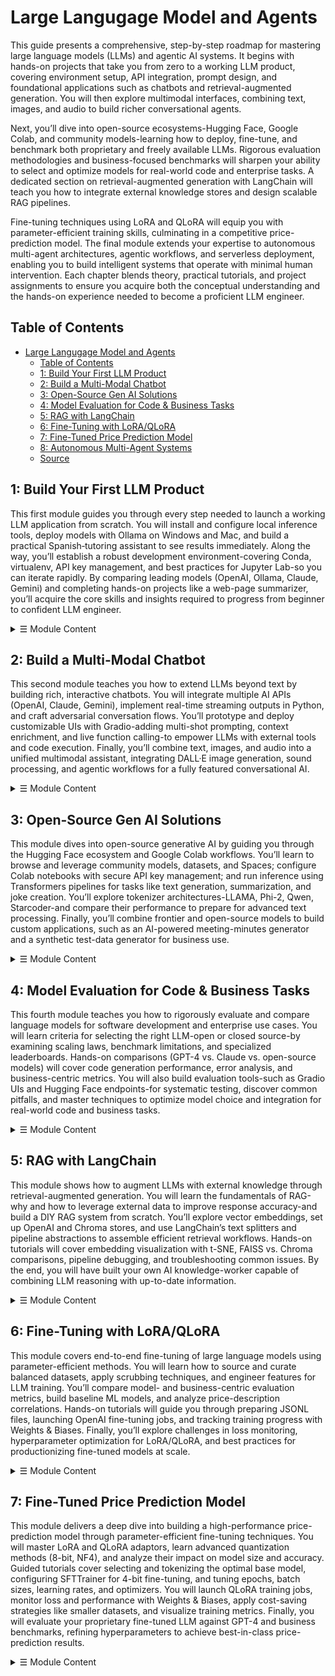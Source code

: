 # Large Langugage Model and Agents

This guide presents a comprehensive, step-by-step roadmap for mastering large language models (LLMs) and agentic AI systems. It begins with hands-on projects that take you from zero to a working LLM product, covering environment setup, API integration, prompt design, and foundational applications such as chatbots and retrieval-augmented generation. You will then explore multimodal interfaces, combining text, images, and audio to build richer conversational agents.

Next, you’ll dive into open-source ecosystems-Hugging Face, Google Colab, and community models-learning how to deploy, fine-tune, and benchmark both proprietary and freely available LLMs. Rigorous evaluation methodologies and business-focused benchmarks will sharpen your ability to select and optimize models for real-world code and enterprise tasks. A dedicated section on retrieval-augmented generation with LangChain will teach you how to integrate external knowledge stores and design scalable RAG pipelines.

Fine-tuning techniques using LoRA and QLoRA will equip you with parameter-efficient training skills, culminating in a competitive price-prediction model. The final module extends your expertise to autonomous multi-agent architectures, agentic workflows, and serverless deployment, enabling you to build intelligent systems that operate with minimal human intervention. Each chapter blends theory, practical tutorials, and project assignments to ensure you acquire both the conceptual understanding and the hands-on experience needed to become a proficient LLM engineer.

## Table of Contents

- [Large Langugage Model and Agents](#large-langugage-model-and-agents)
  - [Table of Contents](#table-of-contents)
  - [1: Build Your First LLM Product](#1-build-your-first-llm-product)
  - [2: Build a Multi-Modal Chatbot](#2-build-a-multi-modal-chatbot)
  - [3: Open-Source Gen AI Solutions](#3-open-source-gen-ai-solutions)
  - [4: Model Evaluation for Code \& Business Tasks](#4-model-evaluation-for-code--business-tasks)
  - [5: RAG with LangChain](#5-rag-with-langchain)
  - [6: Fine-Tuning with LoRA/QLoRA](#6-fine-tuning-with-loraqlora)
  - [7: Fine-Tuned Price Prediction Model](#7-fine-tuned-price-prediction-model)
  - [8: Autonomous Multi-Agent Systems](#8-autonomous-multi-agent-systems)
  - [Source](#source)

## 1: Build Your First LLM Product

This first module guides you through every step needed to launch a working LLM application from scratch. You will install and configure local inference tools, deploy models with Ollama on Windows and Mac, and build a practical Spanish‐tutoring assistant to see results immediately. Along the way, you’ll establish a robust development environment-covering Conda, virtualenv, API key management, and best practices for Jupyter Lab-so you can iterate rapidly. By comparing leading models (OpenAI, Ollama, Claude, Gemini) and completing hands-on projects like a web-page summarizer, you’ll acquire the core skills and insights required to progress from beginner to confident LLM engineer.

<details>
<summary>☰ Module Content</summary>

- [ ] Cold Open: Jumping Right into LLM Engineering  
- [ ] Setting Up Ollama for Local LLM Deployment on Windows and Mac  
- [ ] Unleashing the Power of Local LLMs: Build Spanish Tutor Using Ollama  
- [ ] LLM Engineering Roadmap: From Beginner to Master
- [ ] Building LLM Applications: Chatbots, RAG, and Agentic AI Projects  
- [ ] From Wall Street to AI: Ed Donner's Path to Becoming an LLM Engineer  
- [ ] Setting Up Your LLM Development Environment: Tools and Best Practices  
- [ ] Mac Setup Guide: Jupyter Lab and Conda for LLM Projects  
- [ ] Setting Up Anaconda for LLM Engineering: Windows Installation Guide  
- [ ] Alternative Python Setup for LLM Projects: Virtualenv vs. Anaconda Guide  
- [ ] Setting Up OpenAI API for LLM Development: Keys, Pricing & Best Practices  
- [ ] Creating a .env File for Storing API Keys Safely  
- [ ] Instant Gratification Project: Creating an AI-Powered Web Page Summarizer  
- [ ] Implementing Text Summarization Using OpenAI's GPT-4 and Beautiful Soup  
- [ ] Wrapping Up: Key Takeaways and Next Steps in LLM Engineering  
- [ ] LLM Engineering: Key Skills and Tools for AI Development  
- [ ] Understanding Frontier Models: GPT, Claude, and Open Source LLMs  
- [ ] How to Use Ollama for Local LLM Inference: Python Tutorial with Jupyter  
- [ ] Hands-On LLM Task: Comparing OpenAI and Ollama for Text Summarization  
- [ ] Frontier AI Models: Comparing GPT-4, Claude, Gemini, and LLAMA  
- [ ] Comparing Leading LLMs: Strengths and Business Applications  
- [ ] Exploring GPT-4o vs O1 Preview: Key Differences in Performance  
- [ ] Creativity and Coding: Leveraging GPT-4o’s Canvas Feature  
- [ ] Claude 3.5’s Alignment and Artifact Creation: A Deep Dive  
- [ ] AI Model Comparison: Gemini vs Cohere for Whimsical and Analytical Tasks  
- [ ] Evaluating Meta AI and Perplexity: Nuances of Model Outputs  
- [ ] LLM Leadership Challenge: Evaluating AI Models Through Creative Prompts  
- [ ] Revealing the Leadership Winner: A Fun LLM Challenge  
- [ ] Exploring the Journey of AI: From Early Models to Transformers  
- [ ] Understanding LLM Parameters: From GPT-1 to Trillion-Weight Models  
- [ ] GPT Tokenization Explained: How Large Language Models Process Text Input  
- [ ] How Context Windows Impact AI Language Models: Token Limits Explained  
- [ ] Navigating AI Model Costs: API Pricing vs. Chat Interface Subscriptions  
- [ ] Comparing LLM Context Windows: GPT-4 vs Claude vs Gemini 1.5 Flash  
- [ ] Wrapping Up: Key Takeaways and Practical Insights  
- [ ] Building AI-Powered Marketing Brochures with OpenAI API and Python  
- [ ] JupyterLab Tutorial: Web Scraping for AI-Powered Company Brochures  
- [ ] Structured Outputs in LLMs: Optimizing JSON Responses for AI Projects  
- [ ] Creating and Formatting Responses for Brochure Content  
- [ ] Final Adjustments: Optimizing Markdown and Streaming in JupyterLab  
- [ ] Multi-Shot Prompting: Enhancing LLM Reliability in AI Projects  
- [ ] Assignment: Developing Your Customized LLM-Based Tutor  
- [ ] Wrapping Up: Achievements and Next Steps

</details>

## 2: Build a Multi-Modal Chatbot

This second module teaches you how to extend LLMs beyond text by building rich, interactive chatbots. You will integrate multiple AI APIs (OpenAI, Claude, Gemini), implement real-time streaming outputs in Python, and craft adversarial conversation flows. You’ll prototype and deploy customizable UIs with Gradio-adding multi-shot prompting, context enrichment, and live function calling-to empower LLMs with external tools and code execution. Finally, you’ll combine text, images, and audio into a unified multimodal assistant, integrating DALL·E image generation, sound processing, and agentic workflows for a fully featured conversational AI.

<details>
<summary>☰ Module Content</summary>

- [ ] Multiple AI APIs: OpenAI, Claude, and Gemini for LLM Engineers  
- [ ] Streaming AI Responses: Implementing Real-Time LLM Output in Python  
- [ ] How to Create Adversarial AI Conversations Using OpenAI and Claude APIs  
- [ ] AI Tools: Exploring Transformers & Frontier LLMs for Developers  
- [ ] Building AI UIs with Gradio: Quick Prototyping for LLM Engineers  
- [ ] Gradio Tutorial: Create Interactive AI Interfaces for OpenAI GPT Models  
- [ ] Implementing Streaming Responses with GPT and Claude in Gradio UI  
- [ ] Building a Multi-Model AI Chat Interface with Gradio: GPT vs Claude  
- [ ] Building Advanced AI UIs: From OpenAI API to Chat Interfaces with Gradio  
- [ ] Building AI Chatbots: Gradio for Customer Support Assistants  
- [ ] Build a Conversational AI Chatbot with OpenAI & Gradio: Step-by-Step  
- [ ] Enhancing Chatbots with Multi-Shot Prompting and Context Enrichment  
- [ ] AI Tools: Empowering LLMs to Run Code on Your Machine  
- [ ] Using AI Tools with LLMs: Enhancing Large Language Model Capabilities  
- [ ] Building an AI Airline Assistant: Implementing Tools with OpenAI GPT-4  
- [ ] How to Equip LLMs with Custom Tools: OpenAI Function Calling Tutorial  
- [ ] AI Tools: Building Advanced LLM-Powered Assistants with APIs  
- [ ] Multimodal AI Assistants: Integrating Image and Sound Generation  
- [ ] Multimodal AI: Integrating DALL-E 3 Image Generation in JupyterLab  
- [ ] Build a Multimodal AI Agent: Integrating Audio & Image Tools  
- [ ] How to Build a Multimodal AI Assistant: Integrating Tools and Agents

</details>

## 3: Open-Source Gen AI Solutions

This module dives into open-source generative AI by guiding you through the Hugging Face ecosystem and Google Colab workflows. You’ll learn to browse and leverage community models, datasets, and Spaces; configure Colab notebooks with secure API key management; and run inference using Transformers pipelines for tasks like text generation, summarization, and joke creation. You’ll explore tokenizer architectures-LLAMA, Phi-2, Qwen, Starcoder-and compare their performance to prepare for advanced text processing. Finally, you’ll combine frontier and open-source models to build custom applications, such as an AI-powered meeting-minutes generator and a synthetic test-data generator for business use.

<details>
<summary>☰ Module Content</summary>

- [ ] Hugging Face Tutorial: Exploring Open-Source AI Models and Datasets  
- [ ] Exploring HuggingFace Hub: Models, Datasets & Spaces for AI Developers  
- [ ] Intro to Google Colab: Cloud Jupyter Notebooks for Machine Learning  
- [ ] Hugging Face Integration with Google Colab: Secrets and API Keys Setup  
- [ ] Google Colab: Run Open-Source AI Models with Hugging Face  
- [ ] Hugging Face Transformers: Using Pipelines for AI Tasks in Python  
- [ ] Hugging Face Pipelines: Simplifying AI Tasks with Transformers Library  
- [ ] HuggingFace Pipelines: Efficient AI Inference for ML Tasks  
- [ ] Exploring Tokenizers in Open-Source AI: Llama, Phi-2, Qwen, & Starcoder  
- [ ] Tokenization Techniques in AI: Using AutoTokenizer with LLAMA 3.1 Model  
- [ ] Comparing Tokenizers: Llama, PHI-3, and OWEN2 for Open-Source AI Models  
- [ ] Hugging Face Tokenizers: Preparing for Advanced AI Text Generation  
- [ ] Hugging Face Model Class: Running Inference on Open-Source AI Models  
- [ ] Hugging Face Transformers: Loading & Quantizing LLMs with Bits & Bytes  
- [ ] Hugging Face Transformers: Generating Jokes with Open-Source AI Models  
- [ ] Hugging Face Transformers: Models, Pipelines, and Tokenizers  
- [ ] Combining Frontier & Open-Source Models for Audio-to-Text Summarization  
- [ ] Using Hugging Face & OpenAI for AI-Powered Meeting Minutes Generation  
- [ ] Build a Synthetic Test Data Generator: Open-Source AI Model for Business

</details>

## 4: Model Evaluation for Code & Business Tasks  

This fourth module teaches you how to rigorously evaluate and compare language models for software development and enterprise use cases. You will learn criteria for selecting the right LLM-open or closed source-by examining scaling laws, benchmark limitations, and specialized leaderboards. Hands-on comparisons (GPT-4 vs. Claude vs. open-source models) will cover code generation performance, error analysis, and business-centric metrics. You will also build evaluation tools-such as Gradio UIs and Hugging Face endpoints-for systematic testing, discover common pitfalls, and master techniques to optimize model choice and integration for real-world code and business tasks.

<details>
<summary>☰ Module Content</summary>

- [ ] How to Choose the Right LLM: Comparing Open and Closed Source Models  
- [ ] Chinchilla Scaling Law: Optimizing LLM Parameters and Training Data Size  
- [ ] Limitations of LLM Benchmarks: Overfitting and Training Data Leakage  
- [ ] Evaluating Large Language Models: 6 Next-Level Benchmarks Unveiled  
- [ ] HuggingFace OpenLLM Leaderboard: Comparing Open-Source Language Models  
- [ ] Master LLM Leaderboards: Comparing Open Source and Closed Source Models  
- [ ] Comparing LLMs: Top 6 Leaderboards for Evaluating Language Models  
- [ ] Specialized LLM Leaderboards: Finding the Best Model for Your Use Case  
- [ ] LLAMA vs GPT-4: Benchmarking Large Language Models for Code Generation  
- [ ] Human-Rated Language Models: Understanding the LM Sys Chatbot Arena  
- [ ] Commercial Applications of Large Language Models: From Law to Education  
- [ ] Comparing Frontier and Open-Source LLMs for Code Conversion Projects  
- [ ] Leveraging Frontier Models for High-Performance Code Generation in C++  
- [ ] Comparing Top LLMs for Code Generation: GPT-4 vs Claude 3.5 Sonnet  
- [ ] Optimizing Python Code with Large Language Models: GPT-4 vs Claude 3.5  
- [ ] Code Generation Pitfalls: When Large Language Models Produce Errors  
- [ ] Blazing Fast Code Generation: How Claude Outperforms Python by 13,000x  
- [ ] Building a Gradio UI for Code Generation with Large Language Models  
- [ ] Optimizing C++ Code Generation: Comparing GPT and Claude Performance  
- [ ] Comparing GPT-4 and Claude for Code Generation: Performance Benchmarks  
- [ ] Open Source LLMs for Code Generation: Hugging Face Endpoints Explored  
- [ ] How to Use HuggingFace Inference Endpoints for Code Generation Models  
- [ ] Integrating Open-Source Models with Frontier LLMs for Code Generation  
- [ ] Comparing Code Generation: GPT-4, Claude, and CodeQuen LLMs  
- [ ] Code Generation with LLMs: Techniques and Model Selection  
- [ ] Evaluating LLM Performance: Model-Centric vs Business-Centric Metrics  
- [ ] LLM Code Generation: Advanced Challenges for Python Developers

</details>

## 5: RAG with LangChain

This module shows how to augment LLMs with external knowledge through retrieval-augmented generation. You will learn the fundamentals of RAG-why and how to leverage external data to improve response accuracy-and build a DIY RAG system from scratch. You’ll explore vector embeddings, set up OpenAI and Chroma stores, and use LangChain’s text splitters and pipeline abstractions to assemble efficient retrieval workflows. Hands-on tutorials will cover embedding visualization with t-SNE, FAISS vs. Chroma comparisons, pipeline debugging, and troubleshooting common issues. By the end, you will have built your own AI knowledge-worker capable of combining LLM reasoning with up-to-date information.

<details>
<summary>☰ Module Content</summary>

- [ ] RAG Fundamentals: Leveraging External Data to Improve LLM Responses  
- [ ] Building a DIY RAG System: Implementing Retrieval-Augmented Generation  
- [ ] Understanding Vector Embeddings: The Key to RAG and LLM Retrieval  
- [ ] Unveiling LangChain: Simplify RAG Implementation for LLM Applications  
- [ ] LangChain Text Splitter Tutorial: Optimizing Chunks for RAG Systems  
- [ ] Preparing for Vector Databases: OpenAI Embeddings and Chroma in RAG  
- [ ] Vector Embeddings: OpenAI and Chroma for LLM Engineering  
- [ ] Visualizing Embeddings: Exploring Multi-Dimensional Space with t-SNE  
- [ ] Building RAG Pipelines: From Vectors to Embeddings with LangChain  
- [ ] Implementing RAG Pipeline: LLM, Retriever, and Memory in LangChain  
- [ ] Retrieval-Augmented Generation: Hands-On LLM Integration  
- [ ] Master RAG Pipeline: Building Efficient RAG Systems  
- [ ] Optimizing RAG Systems: Troubleshooting and Fixing Common Problems  
- [ ] Switching Vector Stores: FAISS vs Chroma in LangChain RAG Pipelines  
- [ ] Demystifying LangChain: Behind-the-Scenes of RAG Pipeline Construction  
- [ ] Debugging RAG: Optimizing Context Retrieval in LangChain  
- [ ] Build Your Personal AI Knowledge Worker: RAG for Productivity Boost

</details>

## 6: Fine-Tuning with LoRA/QLoRA

This module covers end-to-end fine-tuning of large language models using parameter-efficient methods. You will learn how to source and curate balanced datasets, apply scrubbing techniques, and engineer features for LLM training. You’ll compare model- and business-centric evaluation metrics, build baseline ML models, and analyze price-description correlations. Hands-on tutorials will guide you through preparing JSONL files, launching OpenAI fine-tuning jobs, and tracking training progress with Weights & Biases. Finally, you’ll explore challenges in loss monitoring, hyperparameter optimization for LoRA/QLoRA, and best practices for productionizing fine-tuned models at scale.

<details>
<summary>☰ Module Content</summary>

- [ ] Fine-Tuning Large Language Models: From Inference to Training  
- [ ] Finding and Crafting Datasets for LLM Fine-Tuning: Sources & Techniques  
- [ ] Data Curation Techniques for Fine-Tuning LLMs on Product Descriptions  
- [ ] Optimizing Training Data: Scrubbing Techniques for LLM Fine-Tuning  
- [ ] Evaluating LLM Performance: Model-Centric vs Business-Centric Metrics  
- [ ] LLM Deployment Pipeline: From Business Problem to Production Solution  
- [ ] Prompting, RAG, and Fine-Tuning: When to Use Each Approach  
- [ ] Productionizing LLMs: Best Practices for Deploying AI Models at Scale  
- [ ] Optimizing Large Datasets for Model Training: Data Curation Strategies  
- [ ] How to Create a Balanced Dataset for LLM Training: Curation Techniques  
- [ ] Finalizing Dataset Curation: Analyzing Price-Description Correlations  
- [ ] How to Create and Upload a High-Quality Dataset on HuggingFace  
- [ ] Feature Engineering and Bag of Words: Building ML Baselines for NLP  
- [ ] Baseline Models in ML: Implementing Simple Prediction Functions  
- [ ] Feature Engineering Techniques for Amazon Product Price Prediction  
- [ ] Optimizing LLM Performance: Advanced Feature Engineering Strategies  
- [ ] Linear Regression for LLM Fine-Tuning: Baseline Model Comparison  
- [ ] Bag of Words NLP: Implementing Count Vectorizer for Text Analysis in ML  
- [ ] Support Vector Regression vs Random Forest: Machine Learning Face-Off  
- [ ] Comparing Traditional ML Models: From Random to Random Forest  
- [ ] Evaluating Frontier Models: Comparing Performance to Baseline Frameworks  
- [ ] Human vs AI: Evaluating Price Prediction Performance in Frontier Models  
- [ ] GPT-4o Mini: Frontier AI Model Evaluation for Price Estimation Tasks  
- [ ] Comparing GPT-4 and Claude: Model Performance in Price Prediction Tasks  
- [ ] Frontier AI Capabilities: LLMs Outperforming Traditional ML Models  
- [ ] Fine-Tuning LLMs with OpenAI: Preparing Data, Training, and Evaluation  
- [ ] How to Prepare JSONL Files for Fine-Tuning Large Language Models (LLMs)  
- [ ] Step-by-Step Guide: Launching GPT Fine-Tuning Jobs with OpenAI API  
- [ ] Fine-Tuning LLMs: Track Training Loss & Progress with Weights & Biases  
- [ ] Evaluating Fine-Tuned LLMs Metrics: Analyzing Training & Validation Loss  
- [ ] LLM Fine-Tuning Challenges: When Model Performance Doesn't Improve  
- [ ] Fine-Tuning Frontier LLMs: Challenges & Best Practices for Optimization

</details>

## 7: Fine-Tuned Price Prediction Model

This module delivers a deep dive into building a high-performance price-prediction model through parameter-efficient fine-tuning techniques. You will master LoRA and QLoRA adaptors, learn advanced quantization methods (8-bit, NF4), and analyze their impact on model size and accuracy. Guided tutorials cover selecting and tokenizing the optimal base model, configuring SFTTrainer for 4-bit fine-tuning, and tuning epochs, batch sizes, learning rates, and optimizers. You will launch QLoRA training jobs, monitor loss and performance with Weights & Biases, apply cost-saving strategies like smaller datasets, and visualize training metrics. Finally, you will evaluate your proprietary fine-tuned LLM against GPT-4 and business benchmarks, refining hyperparameters to achieve best-in-class price-prediction results.

<details>
<summary>☰ Module Content</summary>

- [ ] Parameter-Efficient Fine-Tuning: LoRa, QLoRA & Hyperparameters  
- [ ] Introduction to LoRA Adaptors: Low-Rank Adaptation Explained  
- [ ] QLoRA: Quantization for Efficient Fine-Tuning of Large Language Models  
- [ ] Optimizing LLMs: R, Alpha, and Target Modules in QLoRA Fine-Tuning  
- [ ] Parameter-Efficient Fine-Tuning: PEFT for LLMs with Hugging Face  
- [ ] How to Quantize LLMs: Reducing Model Size with 8-bit Precision  
- [ ] Double Quantization & NF4: Advanced Techniques for 4-Bit LLM Optimization  
- [ ] Exploring PEFT Models: The Role of LoRA Adapters in LLM Fine-Tuning  
- [ ] Model Size Summary: Comparing Quantized and Fine-Tuned Models  
- [ ] How to Choose the Best Base Model for Fine-Tuning Large Language Models  
- [ ] Selecting the Best Base Model: Analyzing HuggingFace's LLM Leaderboard  
- [ ] Exploring Tokenizers: Comparing LLAMA, OWEN, and Other LLM Models  
- [ ] Optimizing LLM Performance: Loading and Tokenizing Llama 3.1 Base Model  
- [ ] Quantization Impact on LLMs: Analyzing Performance Metrics and Errors  
- [ ] Comparing LLMs: GPT-4 vs LLAMA 3.1 in Parameter-Efficient Tuning  
- [ ] QLoRA Hyperparameters: Fine-Tuning for Large Language Models  
- [ ] Understanding Epochs and Batch Sizes in Model Training  
- [ ] Learning Rate, Gradient Accumulation, and Optimizers Explained  
- [ ] Setting Up the Training Process for Fine-Tuning  
- [ ] Configuring SFTTrainer for 4-Bit Quantized LoRA Fine-Tuning of LLMs  
- [ ] Fine-Tuning LLMs: Launching the Training Process with QLoRA  
- [ ] Monitoring and Managing Training with Weights & Biases  
- [ ] Keeping Training Costs Low: Efficient Fine-Tuning Strategies  
- [ ] Efficient Fine-Tuning: Using Smaller Datasets for QLoRA Training  
- [ ] Visualizing LLM Fine-Tuning Progress with Weights and Biases Charts  
- [ ] Advanced Weights & Biases Tools and Model Saving on Hugging Face  
- [ ] End-to-End LLM Fine-Tuning: From Problem Definition to Trained Model  
- [ ] The Four Steps in LLM Training: From Forward Pass to Optimization  
- [ ] QLoRA Training Process: Forward Pass, Backward Pass and Loss Calculation  
- [ ] Understanding Softmax and Cross-Entropy Loss in Model Training  
- [ ] Monitoring Fine-Tuning: Weights & Biases for LLM Training Analysis  
- [ ] Revisiting the Podium: Comparing Model Performance Metrics  
- [ ] Evaluation of our Proprietary, Fine-Tuned LLM against Business Metrics  
- [ ] Visualization of Results: Did We Beat GPT-4?  
- [ ] Hyperparameter Tuning for LLMs: Improving Model Accuracy with PEFT

<details>

## 8: Autonomous Multi-Agent Systems

This final module advances you from fine-tuning to architecting fully autonomous AI systems. You will design and deploy multi-agent workflows that coordinate LLMs for tasks such as automated deal finding, serverless pricing APIs, and large-scale RAG solutions. Hands-on labs cover Modal for cloud deployment, efficient LLAMA inference, and building massive Chroma datastores with 3D embedding visualizations. You’ll integrate machine-learning regressors and ensemble models with RAG pipelines, master structured outputs via Pydantic, and implement autonomous agents with planning, memory, and real-time notifications. Finally, you’ll build and scale Gradio UIs for monitoring agent performance and complete a retrospective to solidify your expertise in autonomous multi-agent AI engineering.

<details>
<summary>☰ Module Content</summary>

- [ ] From Fine-Tuning to Multi-Agent Systems: Next-Level LLM Engineering  
- [ ] Building a Multi-Agent AI Architecture for Automated Deal Finding Systems  
- [ ] Unveiling Modal: Deploying Serverless Models to the Cloud  
- [ ] LLAMA on the Cloud: Running Large Models Efficiently  
- [ ] Building a Serverless AI Pricing API: Step-by-Step Guide with Modal  
- [ ] Multiple Production Models Ahead: Preparing for Advanced RAG Solutions  
- [ ] Implementing Agentic Workflows: Frontier Models and Vector Stores in RAG  
- [ ] Building a Massive Chroma Vector Datastore for Advanced RAG Pipelines  
- [ ] Visualizing Vector Spaces: Advanced RAG Techniques for Data Exploration  
- [ ] 3D Visualization Techniques for RAG: Exploring Vector Embeddings  
- [ ] Finding Similar Products: Building a RAG Pipeline without LangChain  
- [ ] RAG Pipeline Implementation: Enhancing LLMs with Retrieval Techniques  
- [ ] Random Forest Regression: Using Transformers & ML for Price Prediction  
- [ ] Building an Ensemble Model: Combining LLM, RAG, and Random Forest  
- [ ] Wrap-Up: Finalizing Multi-Agent Systems and RAG Integration  
- [ ] Enhancing AI Agents with Structured Outputs: Pydantic & BaseModel Guide  
- [ ] Scraping RSS Feeds: Building an AI-Powered Deal Selection System  
- [ ] Structured Outputs in AI: Implementing GPT-4 for Detailed Deal Selection  
- [ ] Optimizing AI Workflows: Refining Prompts for Accurate Price Recognition  
- [ ] Autonomous Agents: Designing Multi-Agent AI Workflows  
- [ ] The 5 Hallmarks of Agentic AI: Autonomy, Planning, and Memory  
- [ ] Building an Agentic AI System: Integrating Pushover for Notifications  
- [ ] Implementing Agentic AI: Creating a Planning Agent for Automated Workflows  
- [ ] Building an Agent Framework: Connecting LLMs and Python Code  
- [ ] Completing Agentic Workflows: Scaling for Business Applications  
- [ ] Autonomous AI Agents: Building Intelligent Systems Without Human Input  
- [ ] AI Agents with Gradio: Advanced UI Techniques for Autonomous Systems  
- [ ] Finalizing the Gradio UI for Our Agentic AI Solution  
- [ ] Enhancing AI Agent UI: Gradio Integration for Real-Time Log Visualization  
- [ ] Analyzing Results: Monitoring Agent Framework Performance  
- [ ] AI Project Retrospective: Journey to Becoming an LLM Engineer

</details>

## Source

Content adapted from the [LLM Engineering: Master AI and Large Language Models](https://www.udemy.com/course/llm-engineering-master-ai-and-large-language-models/) course on Udemy.
